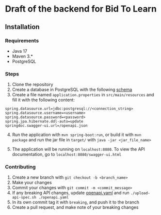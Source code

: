 # Draft of the backend for Bid To Learn

## Installation

### Requirements

- Java 17
- Maven 3.*
- PostgreSQL

### Steps

1. Clone the repository
2. Create a database in PostgreSQL with the following [schema](./schema.sql)
3. Create a file named `application.properties` in `src/main/resources` and fill it with the following content:

```
spring.datasource.url=jdbc:postgresql://<connection_string>
spring.datasource.username=<username>
spring.datasource.password=<password>
spring.jpa.hibernate.ddl-auto=update
springdoc.swagger-ui.url=/openapi.json
```

4. Run the application with `mvn spring-boot:run`, or build it with `mvn package` and run the jar file in `target/` with `java -jar <jar_file_name>`

5. The application will be running on `localhost:8080`. To view the API documentation, go to `localhost:8080/swagger-ui.html`


### Contributing

1. Create a new branch with `git checkout -b <branch_name>`
2. Make your changes
3. Commit your changes with `git commit -m <commit_message>`
4. If any breaking API changes, update [openapi.yaml](./openapi.yaml) and run `./upload-api-spec.sh ./openapi.yaml` 
5. In its own commit tag it with `breaking`, and push it to the branch
6. Create a pull request, and make note of your breaking changes